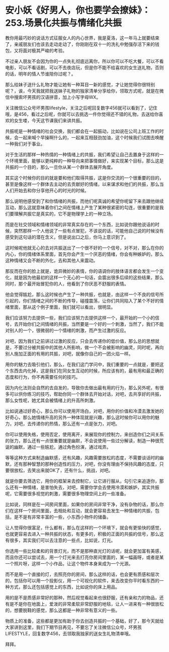 # 安小妖《好男人，你也要学会撩妹》：253.场景化共振与情绪化共振

教你用最巧妙的说话方式征服女人的内心世界，我是夏洛，这一年马上就要结束了，亲戚朋友们也该去走动走动了，你刚刚在双十一的洗礼中勉强存活下来的钱包，又将面对极其严峻的考验。

不过亲人朋友不会因为你的一点失礼彻底远离你，所以你可以不吃大餐，可以不看电影，可以不看话剧，可以不去夜店玩，但是你不能不给喜欢的女生送礼物，否则的话，明年的情人节谁陪你过呢？。

那么给妹子送什么礼物才能让她有一种耳目一新的感觉，才让她觉得你很特别呢？，诶，今天我就把我送妹子礼物的独家清单分享给你，领取方式呢，就是在微信中搜索坏男孩的汉语拼音，加上小写字母WX。

关注微信公众号坏男孩lifestyle，关注之后呢回复数字456就可以看到了，记住哦，是456，看过之后呢，你就可以去挑选一件你觉得还不错的礼物，去送给你喜欢的女生喽，今天这节课我们来讲共振。

共振呢是一种情绪的社会交换，我们都会在一起振动，比如说在公司上班工作的时候，会一起来喊个早操啊什么的，一起来互相鼓劲加油，这个时候我们试图去唤醒一种我们对于事业。

对于生活的那样一种热情的一种情绪上的共振，我们希望让自己去置身于这样的一个环境里面，能够以更纯粹的一种导向来把事情做好，来实现某个目标，那么这是共振的一个目的，那么一旦你从某一个群体去展开角度。

其实这个时候你的目的就是要和他们取得共振，这是你交流的一个很重要的目的，甚至是像这样一个群体去主动的去贡献好的情绪，以来谋求和他们的共振，那么当人们开始去和你分享他开心的时光的时候。

那么说明他感受到了和你情绪的共振，而他们呢真诚的希望你呢留下来去跟他继续互动，那么这就意味着你们之间在情绪上产生了某种很紧密的勾连，很重要的是我们要理解共振它是真实的，它不是物理学上的一种立场。

而是在社交领域和情绪领域的非常真实存在的一个东西，比如说你跟他说话的时候，突然那样一个人他说了一些有点冒犯，不该说的话，可能他自己说的时候没有感受到这句话的潜在含义，但是说出口之后，你马上意识到了。

这时候呢他就无心的去对共振送出了一个很不好的一个信号，对不对，那么在你的内心，你的情绪体系里面，首先你会产生一个厌恶的情绪，你会有种嫉妒的，那么这种情绪又会不断的外化，去和其他人来震动。

那反而在你的脸上就是，诡异微妙的表情，你的语调你的肢体语言都会发生一个变化，就是因为他最初的这样一个无心的一句话，会震出很多后续的这些结果，那么同时，那个最开始冒犯你的人，他看到了你厌恶不舒服的表情。

他会觉得尴尬，那么这时候也产生了一种共振，也就是，由这样一个不良的信号所引起的，你们情绪之间的不断的传导，碰撞震荡，让你们共同陷入了某个不好的情绪里面，那从这个例子里面，我们就可以看出，很明显。

我们应该努力去提供一些，我们应该努力去提供这样一个，最开始的一个小的信号，去开始你们之间情绪的共振，当然要是一个好的一个刺激，当然了，我们不能对别人的一个，很微弱的一个情绪的刺激，而产生过激的反应。

对吧，因为我们之前讲过过激的反应，只会去传递你的低价值，那么总的思想就是，不要过分被共振中的其他人所影响，做一个不会被影响的幽灵，同时呢，再向别人施加正面的有用的共振，对吧，就像你自己的一团火焰一样。

用你的魅力去吸引他们，那么，在我们这门学问中，我们重要的一点就是，要把这个东西去内化掉，这是我们在同女生互动的时候，所应该有的，最有用和最正确的态度和行为，你不再需要任何的技巧。

因为内化法则会自然的去自发的，导致你去做出最有用的行为，那么另外呢，有很多可以供你练习的技巧，帮助你同一个群体去开始对话，对吧，去共享好的共振，那么女性呢，她尤其会被情绪上的升高所刺激。

比如说通过好奇心，那么你可以使用开场白，对吧，用你的价值和冷漠去激发她的好奇心，那么她情绪升高的另外一种体现就是兴趣，那么这时候你可以用你的魅力，对吧，去传递你的热情，那么还有一点是张力，对吧。

你可以使用失格，使用否定，使用离开，来展现你的控制力，来创造你们之间关系的张力，那么还有一点很重要就是幽默，不会说使用一些过分解读，制造一种很荒诞的幽默，通过一些尴尬，通过角色扮演，通过戏弄。

等等这种方式来制造幽默感，还有风趣，风趣需要放松的态度，不需要谈话时的幽默，还有那种智慧的那种创造性的压力，对吧，你没有理由不保持风趣的态度，只要很放松，去笑出来就OK了，还有什么，挑战，对吧。

就是你要去筛选它，用你的框架来去控制它，让它进行服从，勾引它来追逐你，那么还有一种情绪，是害怕失去，对吧，需要你学会去使用冷漠和嫉妒，其实共振呢，它需要很多视觉的刺激，需要很多物理空间上的一些准备。

比如说，同样是在一间房间里面，如果你的房间非常干净，没有杂物的话，那么你们在这样一个房间里面，去相处和互动，就会更容易去发生一种情绪的共振，包括，是不是有非常丰富的一些，小东西小物件的储备。

让人觉得你很富足，什么都有，那么在这样的一个环境下，就会有更愉快的感觉，也就更容易去进入一种共振的状态，有更多的，积极的正面的共振的信号，那么这有很多，其实我们可以去注意的一些点，比如说，灯光。

你选用一些比较柔和的背景灯光，而不是那种直光灯的话呢，就会更加富有美感，而且你还可以尝试去，用一个灯光来去打亮你房间里面的，某一幅画呀，或者是某一个照片呀，这样一个小作品，让这个物件本身来成为一个光源。

而不是用一个直接的灯，去照亮你的房间，那么这样的话，也会更有质感和层次的，包括你可以用一个投影仪，用一个可视化的软件，来去改变你平时看东西的一种方式，那么还包括感觉上的东西，比如说你的床上用品。

用的是不是质感非常好的那种，然后视觉看起来也很舒服，还有亲和力的物品，还有是不是你在地面上，爱泼的非常柔软非常舒服的地毯，让人一进来有一种很放松的，想要脱鞋的感觉，那么这都是一种非常有意义的一些。

物质上的准备，这些都是更加有助于你去创造共振的一个基础，好了，那今天就给大家讲到这里，我们下期节目再见，不要忘了关注微信公众号，坏男孩LIFESTYLE，回复数字456，去领取我独家的送女生礼物清单哦。

拜拜。